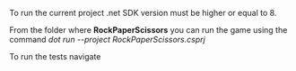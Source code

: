 To run the current project .net SDK version must be higher or equal to 8.

From the folder where **RockPaperScissors** you can run the game using the command 
_dot run --project RockPaperScissors.csprj_

To run the tests navigate